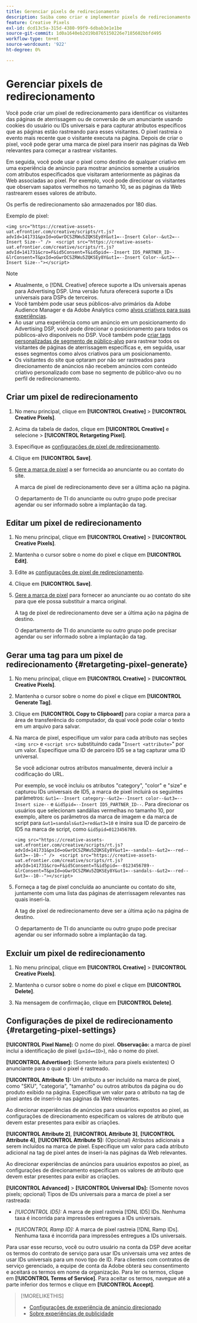 ```yaml
---
title: Gerenciar pixels de redirecionamento
description: Saiba como criar e implementar pixels de redirecionamento para usar como destinos para experiências de anúncio.
feature: Creative Pixels
exl-id: dcd13c5a-315d-4380-99f9-6dbab3e1e1be
source-git-commit: 1d0a1640eb2d19b8765150226e7185602bbfd495
workflow-type: tm+mt
source-wordcount: '922'
ht-degree: 0%

---
```


# Gerenciar pixels de redirecionamento

<!-- Note to self: These aren't segments -- we don't create a pool of users. -->

Você pode criar um pixel de redirecionamento para identificar os visitantes das páginas de aterrissagem ou de conversão de um anunciante usando cookies do usuário ou IDs universais e para capturar atributos específicos que as páginas estão rastreando para esses visitantes. O pixel rastreia o evento mais recente que o visitante executa na página. Depois de criar o pixel, você pode gerar uma marca de pixel para inserir nas páginas da Web relevantes para começar a rastrear visitantes.<!-- Note to self: surfer id=cookie or universal ID -->

Em seguida, você pode usar o pixel como destino de qualquer criativo em uma experiência de anúncio para mostrar anúncios somente a usuários com atributos especificados que visitaram anteriormente as páginas da Web associadas ao pixel. Por exemplo, você pode direcionar os visitantes que observam sapatos vermelhos no tamanho 10, se as páginas da Web rastrearem esses valores de atributo.<!-- better example? Make sure they match attribute examples below -->

Os perfis de redirecionamento são armazenados por 180 dias.

Exemplo de pixel:

```
<img src="https://creative-assets-uat.efrontier.com/creative/scripts/rt.js?advId=141731&pxId=oGwrDCSZRWu5ZQKSEy8Y&ut1=--Insert Color--&ut2=--Insert Size--" />  <script src="https://creative-assets-uat.efrontier.com/creative/scripts/rt.js?advId=141731&cro=F&id5Consent=T&id5pid=--Insert ID5_PARTNER_ID--&lrConsent=T&pxId=oGwrDCSZRWu5ZQKSEy8Y&ut1=--Insert Color--&ut2=--Insert Size--"></script>
```

>[!NOTE]
>
> * Atualmente, o [!DNL Creative] oferece suporte a IDs universais apenas para Advertising DSP. Uma versão futura oferecerá suporte a IDs universais para DSPs de terceiros.<!-- Clarify this and reword as needed  -->
>* Você também pode usar seus públicos-alvo primários da Adobe Audience Manager e da Adobe Analytics como [alvos criativos para suas experiências](/help/creative/experiences/experience-settings-targeting.md).
>* Ao usar uma experiência como um anúncio em um posicionamento do Advertising DSP, você pode direcionar o posicionamento para todos os públicos-alvo disponíveis no DSP. Você também pode [criar tags personalizadas de segmento de público-alvo](/help/dsp/audiences/custom-segment-create.md) para rastrear todos os visitantes de páginas de aterrissagem específicas e, em seguida, usar esses segmentos como alvos criativos para um posicionamento.
>* Os visitantes do site que optaram por não ser rastreados para direcionamento de anúncios não recebem anúncios com conteúdo criativo personalizado com base no segmento de público-alvo ou no perfil de redirecionamento.

## Criar um pixel de redirecionamento

1. No menu principal, clique em **[!UICONTROL Creative]** > **[!UICONTROL Creative Pixels]**.

1. Acima da tabela de dados, clique em **[!UICONTROL Creative]** e selecione > **[!UICONTROL Retargeting Pixel]**.

1. Especifique as [configurações de pixel de redirecionamento](#retargeting-pixel-settings).

1. Clique em **[!UICONTROL Save]**.

1. [Gere a marca de pixel](#retargeting-pixel-generate) a ser fornecida ao anunciante ou ao contato do site.

   A marca de pixel de redirecionamento deve ser a última ação na página.<!-- verify here and below -->

   O departamento de TI do anunciante ou outro grupo pode precisar agendar ou ser informado sobre a implantação da tag.

## Editar um pixel de redirecionamento

1. No menu principal, clique em **[!UICONTROL Creative]** > **[!UICONTROL Creative Pixels]**.

1. Mantenha o cursor sobre o nome do pixel e clique em **[!UICONTROL Edit]**.

1. Edite as [configurações de pixel de redirecionamento](#retargeting-pixel-settings).

1. Clique em **[!UICONTROL Save]**.

1. [Gere a marca de pixel](#retargeting-pixel-generate) para fornecer ao anunciante ou ao contato do site para que ele possa substituir a marca original.

   A tag de pixel de redirecionamento deve ser a última ação na página de destino.

   O departamento de TI do anunciante ou outro grupo pode precisar agendar ou ser informado sobre a implantação da tag.

## Gerar uma tag para um pixel de redirecionamento {#retargeting-pixel-generate}

1. No menu principal, clique em **[!UICONTROL Creative]** > **[!UICONTROL Creative Pixels]**.

1. Mantenha o cursor sobre o nome do pixel e clique em **[!UICONTROL Generate Tag]**.

1. Clique em **[!UICONTROL Copy to Clipboard]** para copiar a marca para a área de transferência do computador, da qual você pode colar o texto em um arquivo para salvar.

1. Na marca de pixel, especifique um valor para cada atributo nas seções `<img src>` e `<script src>` substituindo cada &quot;`Insert <attribute>`&quot; por um valor. Especifique uma ID de parceiro ID5 se a tag capturar uma ID universal.

   Se você adicionar outros atributos manualmente, deverá incluir a codificação do URL.

   Por exemplo, se você incluiu os atributos &quot;category&quot;, &quot;color&quot; e &quot;size&quot; e capturou IDs universais de ID5, a marca de pixel incluirá os seguintes parâmetros: `&ut1=--Insert category--&ut2=--Insert color--&ut3=--Insert size--` e `&id5pid=--Insert ID5_PARTNER_ID--`. Para direcionar os usuários que selecionam sandálias vermelhas no tamanho 10, por exemplo, altere os parâmetros da marca de imagem e da marca de script para `&ut1=sandals&ut2=red&ut3=10` e insira sua ID de parceiro de ID5 na marca de script, como `&id5pid=0123456789`.

   `<img src="https://creative-assets-uat.efrontier.com/creative/scripts/rt.js?advId=141731&pxId=oGwrDCSZRWu5ZQKSEy8Y&ut1=--sandals--&ut2=--red--&ut3=--10--" />  <script src="https://creative-assets-uat.efrontier.com/creative/scripts/rt.js?advId=141731&cro=F&id5Consent=T&id5pid=--0123456789--&lrConsent=T&pxId=oGwrDCSZRWu5ZQKSEy8Y&ut1=--sandals--&ut2=--red--&ut3=--10--"></script>`

1. Forneça a tag de pixel concluída ao anunciante ou contato do site, juntamente com uma lista das páginas de aterrissagem relevantes nas quais inseri-la.

   A tag de pixel de redirecionamento deve ser a última ação na página de destino.

   O departamento de TI do anunciante ou outro grupo pode precisar agendar ou ser informado sobre a implantação da tag.

## Excluir um pixel de redirecionamento

1. No menu principal, clique em **[!UICONTROL Creative]** > **[!UICONTROL Creative Pixels]**.

1. Mantenha o cursor sobre o nome do pixel e clique em **[!UICONTROL Delete]**.

1. Na mensagem de confirmação, clique em **[!UICONTROL Delete]**.

## Configurações de pixel de redirecionamento {#retargeting-pixel-settings}

**[!UICONTROL Pixel Name]:** O nome do pixel. **Observação:** a marca de pixel inclui a identificação de pixel (`pxId=<ID>`), não o nome do pixel.

**[!UICONTROL Advertiser]:** (Somente leitura para pixels existentes) O anunciante para o qual o pixel é rastreado.

**[!UICONTROL Attribute 1]:** Um atributo a ser incluído na marca de pixel, como &quot;SKU&quot;, &quot;categoria&quot;, &quot;tamanho&quot; ou outros atributos da página ou do produto exibido na página. Especifique um valor para o atributo na tag de pixel antes de inseri-lo nas páginas da Web relevantes.

Ao direcionar experiências de anúncios para usuários expostos ao pixel, as configurações de direcionamento especificam os valores de atributo que devem estar presentes para exibir as criações.

**[!UICONTROL Attribute 2]**, **[!UICONTROL Attribute 3]**, **[!UICONTROL Attribute 4]**, **[!UICONTROL Attribute 5]:** (Opcional) Atributos adicionais a serem incluídos na marca de pixel. Especifique um valor para cada atributo adicional na tag de pixel antes de inseri-la nas páginas da Web relevantes.

Ao direcionar experiências de anúncios para usuários expostos ao pixel, as configurações de direcionamento especificam os valores de atributo que devem estar presentes para exibir as criações.

**[!UICONTROL Advanced]** > **[!UICONTROL Universal IDs]:** (Somente novos pixels; opcional) Tipos de IDs universais para a marca de pixel a ser rastreada:

* *[!UICONTROL ID5]:* A marca de pixel rastreia [!DNL ID5] IDs. Nenhuma taxa é incorrida para impressões entregues a IDs universais.

* *[!UICONTROL Ramp ID]:* A marca de pixel rastreia [!DNL Ramp IDs]. Nenhuma taxa é incorrida para impressões entregues a IDs universais.

Para usar esse recurso, você ou outro usuário na conta da DSP deve aceitar os termos do contrato de serviço para usar IDs universais uma vez antes de usar IDs universais para um novo tipo de ID. Para clientes com contratos de serviço gerenciado, a equipe de conta da Adobe obterá seu consentimento e aceitará os termos em nome da organização. Para ler os termos, clique em **[!UICONTROL Terms of Service]**. Para aceitar os termos, navegue até a parte inferior dos termos e clique em **[!UICONTROL Accept]**.

>[!MORELIKETHIS]
>
>* [Configurações de experiência de anúncio direcionado](/help/creative/experiences/experience-settings-targeting.md)
>* [Sobre experiências de publicidade](/help/creative/experiences/experience-about.md)
